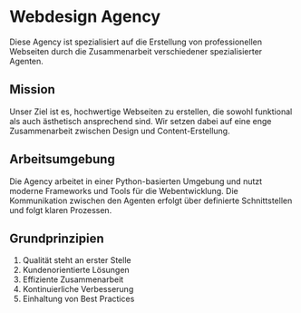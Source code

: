# Webdesign Agency

Diese Agency ist spezialisiert auf die Erstellung von professionellen Webseiten durch die Zusammenarbeit verschiedener spezialisierter Agenten.

## Mission

Unser Ziel ist es, hochwertige Webseiten zu erstellen, die sowohl funktional als auch ästhetisch ansprechend sind. Wir setzen dabei auf eine enge Zusammenarbeit zwischen Design und Content-Erstellung.

## Arbeitsumgebung

Die Agency arbeitet in einer Python-basierten Umgebung und nutzt moderne Frameworks und Tools für die Webentwicklung. Die Kommunikation zwischen den Agenten erfolgt über definierte Schnittstellen und folgt klaren Prozessen.

## Grundprinzipien

1. Qualität steht an erster Stelle
2. Kundenorientierte Lösungen
3. Effiziente Zusammenarbeit
4. Kontinuierliche Verbesserung
5. Einhaltung von Best Practices 